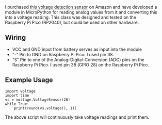 I purchased [this voltage detection sensor](https://www.amazon.com/gp/product/B07L81QJ75/ref=ppx_yo_dt_b_asin_title_o02_s00?ie=UTF8&psc=1) on Amazon and have developed a module in MicroPython for reading analog values from it and converting this into a voltage reading. This class was designed and tested on the Raspberry Pi Pico (RP2040), but could be used on other hardware.

## Wiring
- VCC and GND input from battery serves as input into the module
- "-" Pin to GND on Raspberry Pi Pico. I used pin 38.
- "S" Pin to one of the Analog-Digital-Conversion (ADC) pins on the Raspberry Pi Pico. I used pin 38 (GPIO 28) on the Raspberry Pi Pico.

## Example Usage
```
import voltage
import time
vs = voltage.VoltageSensor(26)
while True:
	print(round(vs.voltage(), 1))
```

The above script will continuously take voltage readings and print them.